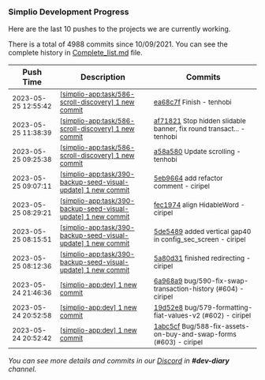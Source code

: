 
### Simplio Development Progress

Here are the last 10 pushes to the projects we are currently working.

There is a total of 4988 commits since 10/09/2021. You can see the complete history in
 [Complete_list.md](Complete_list.md) file.

| Push Time | Description | Commits |
| --- | --- | --- |
| <sub>2023-05-25 12:55:42</sub> | <sub>[[simplio-app:task/586\-scroll\-discovery] 1 new commit](https://github.com/SimplioOfficial/simplio-app/commit/ea68c7fa1148bdb244ac1183c0423d72340e77f2)</sub> | <sub>[ea68c7f](https://github.com/SimplioOfficial/simplio-app/commit/ea68c7fa1148bdb244ac1183c0423d72340e77f2) Finish - tenhobi</sub> |
| <sub>2023-05-25 11:38:39</sub> | <sub>[[simplio-app:task/586\-scroll\-discovery] 1 new commit](https://github.com/SimplioOfficial/simplio-app/commit/af71821c9e68e79cf781486c04c38f5638ba3edd)</sub> | <sub>[af71821](https://github.com/SimplioOfficial/simplio-app/commit/af71821c9e68e79cf781486c04c38f5638ba3edd) Stop hidden slidable banner, fix round transact... - tenhobi</sub> |
| <sub>2023-05-25 09:25:38</sub> | <sub>[[simplio-app:task/586\-scroll\-discovery] 1 new commit](https://github.com/SimplioOfficial/simplio-app/commit/a58a58044c32f31fd05a530930f4d8c8ee2d3a15)</sub> | <sub>[a58a580](https://github.com/SimplioOfficial/simplio-app/commit/a58a58044c32f31fd05a530930f4d8c8ee2d3a15) Update scrolling - tenhobi</sub> |
| <sub>2023-05-25 09:07:11</sub> | <sub>[[simplio-app:task/390\-backup\-seed\-visual\-update] 1 new commit](https://github.com/SimplioOfficial/simplio-app/commit/5eb9664913840b48b69596cb11871707c69d8335)</sub> | <sub>[5eb9664](https://github.com/SimplioOfficial/simplio-app/commit/5eb9664913840b48b69596cb11871707c69d8335) add refactor comment - ciripel</sub> |
| <sub>2023-05-25 08:29:21</sub> | <sub>[[simplio-app:task/390\-backup\-seed\-visual\-update] 1 new commit](https://github.com/SimplioOfficial/simplio-app/commit/fec1974ae73d21bd0a5cf1956f788dbe2f43db05)</sub> | <sub>[fec1974](https://github.com/SimplioOfficial/simplio-app/commit/fec1974ae73d21bd0a5cf1956f788dbe2f43db05) align HidableWord - ciripel</sub> |
| <sub>2023-05-25 08:15:51</sub> | <sub>[[simplio-app:task/390\-backup\-seed\-visual\-update] 1 new commit](https://github.com/SimplioOfficial/simplio-app/commit/5de5489ab767912e34a36f864f16ffc0fed095fd)</sub> | <sub>[5de5489](https://github.com/SimplioOfficial/simplio-app/commit/5de5489ab767912e34a36f864f16ffc0fed095fd) added vertical gap40 in config_sec_screen - ciripel</sub> |
| <sub>2023-05-25 08:12:36</sub> | <sub>[[simplio-app:task/390\-backup\-seed\-visual\-update] 1 new commit](https://github.com/SimplioOfficial/simplio-app/commit/5a80d31cf4e3128b6f0bd6d119c3ecd09831b2d4)</sub> | <sub>[5a80d31](https://github.com/SimplioOfficial/simplio-app/commit/5a80d31cf4e3128b6f0bd6d119c3ecd09831b2d4) finished redirecting - ciripel</sub> |
| <sub>2023-05-24 21:46:36</sub> | <sub>[[simplio-app:dev] 1 new commit](https://github.com/SimplioOfficial/simplio-app/commit/6a968a9123c1677976ac971d68a4ed2d04f163cb)</sub> | <sub>[6a968a9](https://github.com/SimplioOfficial/simplio-app/commit/6a968a9123c1677976ac971d68a4ed2d04f163cb) bug/590-fix-swap-transaction-history (#604) - ciripel</sub> |
| <sub>2023-05-24 20:52:58</sub> | <sub>[[simplio-app:dev] 1 new commit](https://github.com/SimplioOfficial/simplio-app/commit/19d52e83643549b38c775638b3180f06e82ff47d)</sub> | <sub>[19d52e8](https://github.com/SimplioOfficial/simplio-app/commit/19d52e83643549b38c775638b3180f06e82ff47d) bug/579-formatting-fiat-values-v2 (#602) - ciripel</sub> |
| <sub>2023-05-24 20:52:42</sub> | <sub>[[simplio-app:dev] 1 new commit](https://github.com/SimplioOfficial/simplio-app/commit/1abc5cf259dfe225df4c3a8a0669651956fa8cb2)</sub> | <sub>[1abc5cf](https://github.com/SimplioOfficial/simplio-app/commit/1abc5cf259dfe225df4c3a8a0669651956fa8cb2) Bug/588-fix-assets-on-buy-and-swap-forms (#603) - ciripel</sub> |

_You can see more details and commits in our [Discord](https://discord.gg/aKhjuwZmdP) in **#dev-diary** channel._
